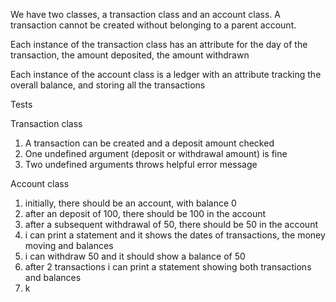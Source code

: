 We have two classes, a transaction class and an account class. A transaction cannot be created without belonging to a parent account.

Each instance of the transaction class has an attribute for the day of the transaction, the amount deposited, the amount withdrawn

Each instance of the account class is a ledger with an attribute tracking the overall balance, and storing all the transactions

Tests

Transaction class

1. A transaction can be created and a deposit amount checked
2. One undefined argument (deposit or withdrawal amount) is fine
3. Two undefined arguments throws helpful error message

Account class

1. initially, there should be an account, with balance 0
2. after an deposit of 100, there should be 100 in the account
3. after a subsequent withdrawal of 50, there should be 50 in the account
4. i can print a statement and it shows the dates of transactions, the money moving and balances
5. i can withdraw 50 and it should show a balance of 50
6. after 2 transactions i can print a statement showing both transactions and balances
7. k
